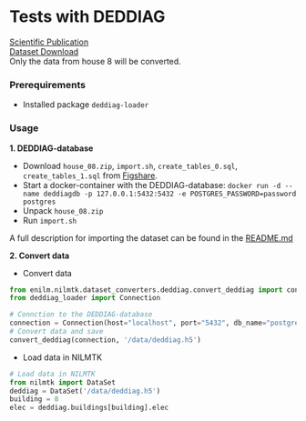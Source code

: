 # Tests with DEDDIAG
[Scientific Publication](https://doi.org/10.1038/s41597-021-00963-2)  
[Dataset Download](https://doi.org/10.6084/m9.figshare.13615073)  
Only the data from house 8 will be converted. 

### Prerequirements

- Installed package `deddiag-loader`

### Usage

**1. DEDDIAG-database**  
- Download `house_08.zip`, `import.sh`, `create_tables_0.sql`, `create_tables_1.sql`  from [Figshare](https://doi.org/10.6084/m9.figshare.13615073).
- Start a docker-container with the DEDDIAG-database: 
`docker run -d --name deddiagdb -p 127.0.0.1:5432:5432 -e POSTGRES_PASSWORD=password postgres`
- Unpack `house_08.zip`
- Run `import.sh`

A full description for importing the dataset can be found in the [README.md](https://figshare.com/articles/dataset/DEDDIAG_a_domestic_electricity_demand_dataset_of_individual_appliances_in_Germany/13615073/1?file=26191907)

**2. Convert data**
- Convert data 
```python
from enilm.nilmtk.dataset_converters.deddiag.convert_deddiag import convert_deddiag
from deddiag_loader import Connection

# Connction to the DEDDIAG-database
connection = Connection(host="localhost", port="5432", db_name="postgres", user="postgres", password="password")
# Convert data and save
convert_deddiag(connection, '/data/deddiag.h5')
```

- Load data in NILMTK
```python
# Load data in NILMTK
from nilmtk import DataSet
deddiag = DataSet('/data/deddiag.h5')
building = 8
elec = deddiag.buildings[building].elec
```
